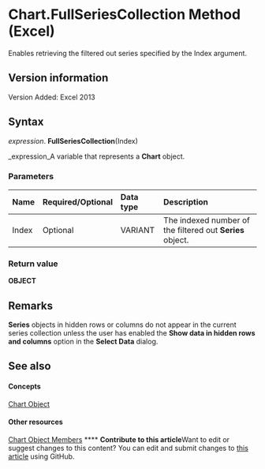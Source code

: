 
# Chart.FullSeriesCollection Method (Excel)

Enables retrieving the filtered out series specified by the Index argument.


## Version information

Version Added: Excel 2013 


## Syntax

 _expression_. **FullSeriesCollection**(Index)

 _expression_A variable that represents a  **Chart** object.


### Parameters



|**Name**|**Required/Optional**|**Data type**|**Description**|
|:-----|:-----|:-----|:-----|
|Index|Optional|VARIANT|The indexed number of the filtered out  **Series** object.|

### Return value

 **OBJECT**


## Remarks

 **Series** objects in hidden rows or columns do not appear in the current series collection unless the user has enabled the **Show data in hidden rows and columns** option in the **Select Data** dialog.


## See also


#### Concepts


 [Chart Object](179c32ce-49bd-6f36-ea12-89fb5443f3ea.md)
#### Other resources


 [Chart Object Members](a3f8ac44-02d6-6f3f-b5e0-23f4bd5d6baf.md)
****   **Contribute to this article**Want to edit or suggest changes to this content? You can edit and submit changes to  [this article](https://github.com/jhershey00/VBA_Excel_Test/OpenXMLCon/articles/875c18cf-064f-6b2f-2650-f5d07c16bc4d.md) using GitHub.

